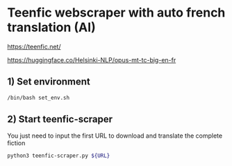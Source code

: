 # Teenfic webscraper with auto french translation (AI)

https://teenfic.net/

https://huggingface.co/Helsinki-NLP/opus-mt-tc-big-en-fr

## 1) Set environment 

```bash
/bin/bash set_env.sh
```
## 2) Start teenfic-scraper

You just need to input the first URL to download and translate the complete fiction

```bash
python3 teenfic-scraper.py ${URL}
```
